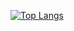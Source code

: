 [![Top Langs](https://github-readme-stats.vercel.app/api/top-langs/?username=EduardoPFontenele&layout=pie&theme=github_dark)](https://github.com/anuraghazra/github-readme-stats)

